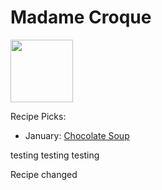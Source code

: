 # Madame Croque

<img src=http://www.realsimple.com/food-recipes/browse-all-recipes/roast-pork-sandwich/
height="100" width="100" />

Recipe Picks:

- January: [Chocolate Soup](../recipe/jan/chocolate-soup.md)

testing testing testing

Recipe changed